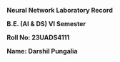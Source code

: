 **Neural Network Laboratory Record**

**B.E. (AI & DS) VI Semester**

**Roll No: 23UADS4111**

**Name: Darshil Pungalia**
